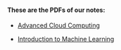#### These are the PDFs of our notes:

- [Advanced Cloud Computing](<https://raw.githubusercontent.com/Spina02/SDIC-DSAI-Notes/main/Advanced%20Cloud%20Computing/main.pdf>)

- [Introduction to Machine Learning](<https://raw.githubusercontent.com/Spina02/SDIC-DSAI-Notes/refs/heads/main/Introduction%20to%20ML/main.tex>)



<!--
<table>
  <thead>
    <tr>
      <th colspan="2">1° year</th>
    </tr>
    <tr>
      <th>1° semester</th>
      <th>2° semester</th>
    </tr>
  </thead>
  <tbody>
    <tr>
      <td><a href="https://raw.githubusercontent.com/Spina02/SDIC-DSAI-Notes/main/Advanced%20Cloud%20Computing/main.pdf">Advanced Cloud Computing</a></td>
      <td>High Performance Computing</td>
    </tr>
  </tbody>
    <tr>
      <td>Cloud Computing</td>
      <td>...</td>
    </tr>
  <tbody>
    <tr>
      <td>Algorithms</td>
      <td></td>
    </tr>
  <tbody>
    <tr>
      <td>Introduction to Machine Learning<\td>
      <td><\td>
    <\tr>
  </tbody>
    <tr>
      <td>Statistics</td>
      <td></td>
    </tr>
  <tbody>
    <tr>
      <td>Global and Multi-objective Optimisation</td>
      <td></td>
    </tr>
    <tr>
      <td></td>
      <td></td>
    </tr>
  </tbody>
  <thead>
    <tr>
      <th colspan="2">2° year</th>
    </tr>
    <tr>
      <th>1° semester</th>
      <th>2° semester</th>
    </tr>
  </thead>
  <tbody>
    <tr>
      <td>...</td>
      <td>...</td>
    </tr>
  </tbody>
</table>
-->



